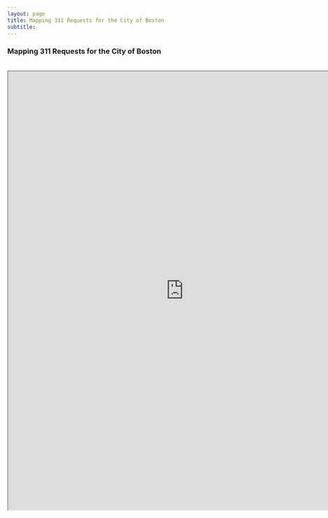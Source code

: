 ```yaml
---
layout: page
title: Mapping 311 Requests for the City of Boston
subtitle: 
---
```


### Mapping 311 Requests for the City of Boston

<br>

<iframe width="800" height="1000" src="http://rpubs.com/ashvenkat/boston-311"></iframe>
